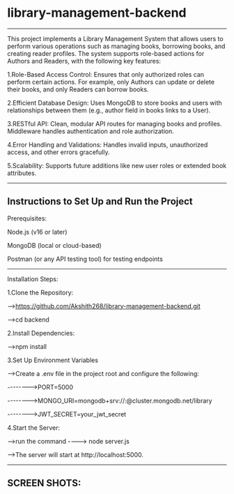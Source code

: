 # library-management-backend
--------------------------------------------------------------------------------------------------------------------
This project implements a Library Management System that allows users to perform various operations such as managing books, borrowing books, and creating reader profiles. The system supports role-based actions for Authors and Readers, with the following key features:


1.Role-Based Access Control:
Ensures that only authorized roles can perform certain actions.
For example, only Authors can update or delete their books, and only Readers can borrow books.

2.Efficient Database Design:
Uses MongoDB to store books and users with relationships between them (e.g., author field in books links to a User).

3.RESTful API:
Clean, modular API routes for managing books and profiles.
Middleware handles authentication and role authorization.

4.Error Handling and Validations:
Handles invalid inputs, unauthorized access, and other errors gracefully.

5.Scalability:
Supports future additions like new user roles or extended book attributes.



-----------------------------------------------------------------------------------------------------------------


Instructions to Set Up and Run the Project
-------------------------------------------------------------------

Prerequisites:

Node.js (v16 or later)

MongoDB (local or cloud-based)

Postman (or any API testing tool) for testing endpoints

--------------------------------------------------------------------
Installation Steps:

1.Clone the Repository:

-->https://github.com/Akshith268/library-management-backend.git

-->cd backend

2.Install Dependencies:

-->npm install

3.Set Up Environment Variables

-->Create a .env file in the project root and configure the following:

-------->PORT=5000

-------->MONGO_URI=mongodb+srv://<username>:<password>@cluster.mongodb.net/library

-------->JWT_SECRET=your_jwt_secret


4.Start the Server:

-->run the command ----> node server.js

-->The server will start at http://localhost:5000.

--------------------------------------------------------------------------------------------------------------------



SCREEN SHOTS:
-------------------------------------------------------------------


